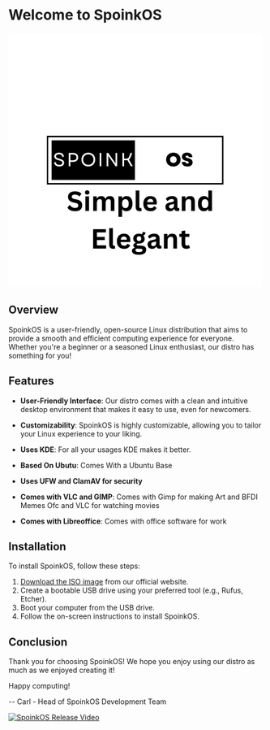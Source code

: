 
# Welcome to SpoinkOS
![Logo](https://github.com/SpoinkOSDevs/SpoinkOS/blob/main/Black%20White%20Simple%20Monochrome%20Initial%20Name%20Logo.png)
## Overview

SpoinkOS is a user-friendly, open-source Linux distribution that aims to provide a smooth and efficient computing experience for everyone. Whether you're a beginner or a seasoned Linux enthusiast, our distro has something for you! 

## Features

- **User-Friendly Interface**: Our distro comes with a clean and intuitive desktop environment that makes it easy to use, even for newcomers.

- **Customizability**: SpoinkOS is highly customizable, allowing you to tailor your Linux experience to your liking.

- **Uses KDE**: For all your usages KDE makes it better.

- **Based On Ubutu**: Comes With a Ubuntu Base

- **Uses UFW and ClamAV for security**

- **Comes with VLC and GIMP**: Comes with Gimp for making Art and BFDI Memes Ofc and VLC for watching movies

- **Comes with Libreoffice**: Comes with office software for work

## Installation

To install SpoinkOS, follow these steps:

1. [Download the ISO image](https://archive.org/details/spoink-os) from our official website.
2. Create a bootable USB drive using your preferred tool (e.g., Rufus, Etcher).
3. Boot your computer from the USB drive.
4. Follow the on-screen instructions to install SpoinkOS.

## Conclusion 

Thank you for choosing SpoinkOS! We hope you enjoy using our distro as much as we enjoyed creating it!

Happy computing!
  
\-- Carl - Head of SpoinkOS Development Team

[![SpoinkOS Release Video](https://img.youtube.com/vi/mQVn_vBKlUc/0.jpg)](https://www.youtube.com/watch?v=mQVn_vBKlUc)


